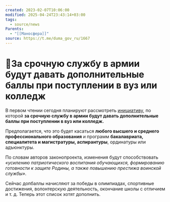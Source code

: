 ```yaml
---
created: 2023-02-07T10:06:00
modified: 2025-04-24T23:43:14+03:00
tags:
  - source/news
Parents:
  - "[[Маносфера]]"
source: https://t.me/duma_gov_ru/1667
---
```


# 📰За срочную службу в армии будут давать дополнительные баллы при поступлении в вуз или колледж

В первом чтении сегодня планируют рассмотреть [инициативу](https://sozd.duma.gov.ru/bill/219329-8), по которой **за срочную службу в армии будут давать дополнительные баллы при поступлении в вуз или колледж.** 

Предполагается, что это будет касаться **любого высшего и среднего профессионального образования** и программ **бакалавриата, специалитета и магистратуры, аспирантуры**, ординатуры или адъюнктуры.

По словам авторов законопроекта, изменения будут способствовать *«усилению патриотического воспитания обучающихся, формированию готовности к защите Родины, а также повышению престижа воинской службы»*.

Сейчас допбаллы начисляют за победы в олимпиадах, спортивные достижения, волонтерскую деятельность, окончание школы с отличием и т. д. Теперь этот список хотят дополнить.
